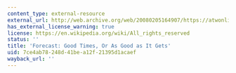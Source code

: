 ```yaml
---
content_type: external-resource
external_url: http://web.archive.org/web/20080205164907/https://atwonline.com/magazine/article.html?articleID=1496
has_external_license_warning: true
license: https://en.wikipedia.org/wiki/All_rights_reserved
status: ''
title: 'Forecast: Good Times, Or As Good as It Gets'
uid: 7ce4ab78-248d-41be-a12f-21395d1acaef
wayback_url: ''
---
```

